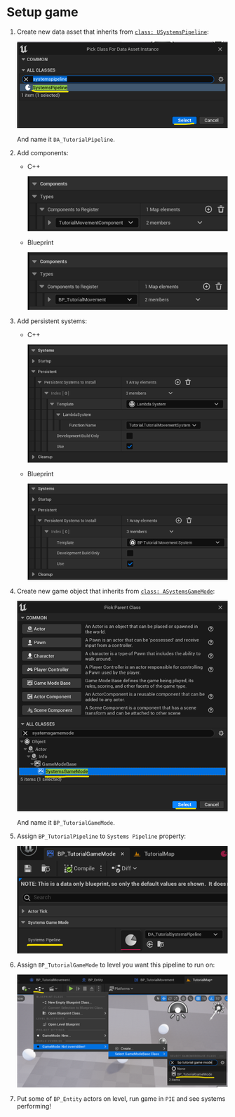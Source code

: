 # Setup game

1. Create new data asset that inherits from [`class: USystemsPipeline`]():

    ![Create data asset](../../../assets/systems_pipeline_create_data_asset.png)

    And name it `DA_TutorialPipeline`.

1. Add components:

    - C++

        ![Add C++ components](../../../assets/game_components_cpp.png)

    - Blueprint

        ![Add Blueprint components](../../../assets/game_components_blueprint.png)

1. Add persistent systems:

    - C++

        ![Add C++ systems](../../../assets/game_systems_cpp.png)

    - Blueprint

        ![Add Blueprint systems](../../../assets/game_systems_blueprint.png)

1. Create new game object that inherits from [`class: ASystemsGameMode`]():

    ![Create game mode](../../../assets/systems_pipeline_game_mode_a.png)

    And name it `BP_TutorialGameMode`.

1. Assign `BP_TutorialPipeline` to `Systems Pipeline` property:

    ![Create game mode](../../../assets/systems_pipeline_game_mode_b.png)

1. Assign `BP_TutorialGameMode` to level you want this pipeline to run on:

    ![Create game mode](../../../assets/game_level_mode.png)

1. Put some of `BP_Entity` actors on level, run game in `PIE` and see systems performing!
